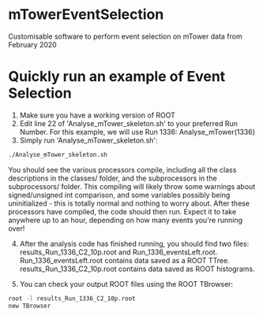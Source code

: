 # mTowerEventSelection
Customisable software to perform event selection on mTower data from February 2020


# Quickly run an example of Event Selection
1. Make sure you have a working version of ROOT
2. Edit line 22 of 'Analyse_mTower_skeleton.sh' to your preferred Run Number. For this example, we will use Run 1336:
    Analyse_mTower(1336)
3. Simply run 'Analyse_mTower_skeleton.sh':

```bash    
./Analyse_mTower_skeleton.sh
```
You should see the various processors compile, including all the class descriptions in the classes/ folder, and the subprocessors in the subprocessors/ folder.
This compiling will likely throw some warnings about signed/unsigned int comparison, and some variables possibly being uninitialized - this is totally normal and nothing to worry about. 
After these processors have compiled, the code should then run. Expect it to take anywhere up to an hour, depending on how many events you're running over!

4. After the analysis code has finished running, you should find two files: results_Run_1336_C2_10p.root and Run_1336_eventsLeft.root.
Run_1336_eventsLeft.root contains data saved as a ROOT TTree.
results_Run_1336_C2_10p.root contains data saved as ROOT histograms.

5. You can check your output ROOT files using the ROOT TBrowser:

```bash
root -l results_Run_1336_C2_10p.root
new TBrowser
```

